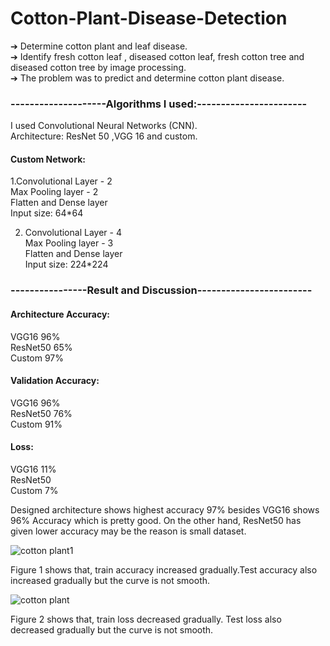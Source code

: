 # Cotton-Plant-Disease-Detection

➔ Determine cotton plant and leaf disease.                                          
➔ Identify fresh cotton leaf , diseased cotton leaf, fresh 
cotton tree and diseased cotton tree by image processing.                                               
➔ The problem was to predict and determine cotton 
plant disease.

### --------------------Algorithms I used:-----------------------
I used Convolutional Neural Networks (CNN).                                                   
Architecture: ResNet 50 ,VGG 16 and custom.

#### Custom Network: 
1.Convolutional Layer - 2                             
Max Pooling layer - 2                               
Flatten and Dense layer                             
Input size: 64*64                

2. Convolutional Layer - 4                   
Max Pooling layer - 3   
Flatten and Dense layer                         
Input size: 224*224          

### ----------------Result and Discussion------------------------
#### Architecture Accuracy:                       
 VGG16      96%              
 ResNet50  65%                               
 Custom    97%           

#### Validation Accuracy:
VGG16      96%              
 ResNet50  76%                               
 Custom    91%    
 
 #### Loss:
 VGG16      11%              
 ResNet50                                  
 Custom     7%    
 
Designed architecture shows highest accuracy 97% besides VGG16 shows 96%
Accuracy which is pretty good. On the other hand, ResNet50 has given lower 
accuracy may be the reason is small dataset.

![cotton plant1](https://user-images.githubusercontent.com/68694418/192964323-f4207fe5-e607-476b-998c-f8039e63842e.png)

Figure 1 shows that, train accuracy increased 
gradually.Test accuracy also increased gradually 
but the curve is not smooth. 



![cotton plant](https://user-images.githubusercontent.com/68694418/192965048-984bb276-44ca-4daa-b8c9-a0d3a7ecfc84.png)

Figure 2 shows that, train loss decreased 
gradually. Test loss also decreased gradually 
but the curve is not smooth.
